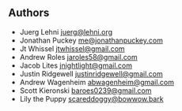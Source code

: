 ## Authors

- Juerg Lehni <juerg@lehni.org>
- Jonathan Puckey <me@jonathanpuckey.com>
- Jt Whissel <jtwhissel@gmail.com>
- Andrew Roles <jaroles58@gmail.com>
- Jacob Lites <jnightlight@gmail.com>
- Justin Ridgewell <justinridgewell@gmail.com>
- Andrew Wagenheim <abwagenheim@gmail.com>
- Scott Kieronski <baroes0239@gmail.com>
- Lily the Puppy <scareddoggy@bowwow.bark>